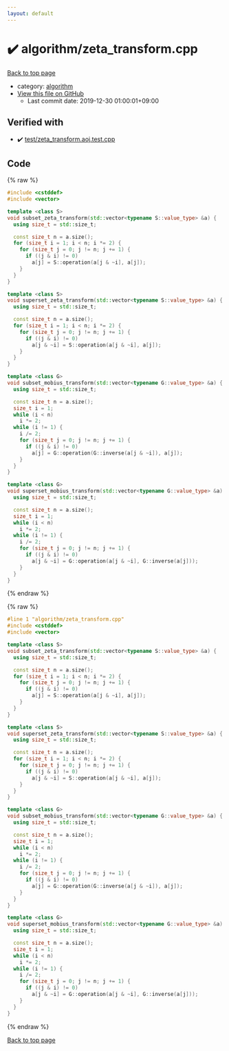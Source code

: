 ```yaml
---
layout: default
---
```


<!-- mathjax config similar to math.stackexchange -->
<script type="text/javascript" async
  src="https://cdnjs.cloudflare.com/ajax/libs/mathjax/2.7.5/MathJax.js?config=TeX-MML-AM_CHTML">
</script>
<script type="text/x-mathjax-config">
  MathJax.Hub.Config({
    TeX: { equationNumbers: { autoNumber: "AMS" }},
    tex2jax: {
      inlineMath: [ ['$','$'] ],
      processEscapes: true
    },
    "HTML-CSS": { matchFontHeight: false },
    displayAlign: "left",
    displayIndent: "2em"
  });
</script>

<script type="text/javascript" src="https://cdnjs.cloudflare.com/ajax/libs/jquery/3.4.1/jquery.min.js"></script>
<script src="https://cdn.jsdelivr.net/npm/jquery-balloon-js@1.1.2/jquery.balloon.min.js" integrity="sha256-ZEYs9VrgAeNuPvs15E39OsyOJaIkXEEt10fzxJ20+2I=" crossorigin="anonymous"></script>
<script type="text/javascript" src="../../assets/js/copy-button.js"></script>
<link rel="stylesheet" href="../../assets/css/copy-button.css" />


# :heavy_check_mark: algorithm/zeta_transform.cpp

<a href="../../index.html">Back to top page</a>

* category: <a href="../../index.html#ed469618898d75b149e5c7c4b6a1c415">algorithm</a>
* <a href="{{ site.github.repository_url }}/blob/master/algorithm/zeta_transform.cpp">View this file on GitHub</a>
    - Last commit date: 2019-12-30 01:00:01+09:00




## Verified with

* :heavy_check_mark: <a href="../../verify/test/zeta_transform.aoj.test.cpp.html">test/zeta_transform.aoj.test.cpp</a>


## Code

<a id="unbundled"></a>
{% raw %}
```cpp
#include <cstddef>
#include <vector>

template <class S>
void subset_zeta_transform(std::vector<typename S::value_type> &a) {
  using size_t = std::size_t;

  const size_t n = a.size();
  for (size_t i = 1; i < n; i *= 2) {
    for (size_t j = 0; j != n; j += 1) {
      if ((j & i) != 0)
        a[j] = S::operation(a[j & ~i], a[j]);
    }
  }
}

template <class S>
void superset_zeta_transform(std::vector<typename S::value_type> &a) {
  using size_t = std::size_t;

  const size_t n = a.size();
  for (size_t i = 1; i < n; i *= 2) {
    for (size_t j = 0; j != n; j += 1) {
      if ((j & i) != 0)
        a[j & ~i] = S::operation(a[j & ~i], a[j]);
    }
  }
}

template <class G>
void subset_mobius_transform(std::vector<typename G::value_type> &a) {
  using size_t = std::size_t;

  const size_t n = a.size();
  size_t i = 1;
  while (i < n)
    i *= 2;
  while (i != 1) {
    i /= 2;
    for (size_t j = 0; j != n; j += 1) {
      if ((j & i) != 0)
        a[j] = G::operation(G::inverse(a[j & ~i]), a[j]);
    }
  }
}

template <class G>
void superset_mobius_transform(std::vector<typename G::value_type> &a) {
  using size_t = std::size_t;

  const size_t n = a.size();
  size_t i = 1;
  while (i < n)
    i *= 2;
  while (i != 1) {
    i /= 2;
    for (size_t j = 0; j != n; j += 1) {
      if ((j & i) != 0)
        a[j & ~i] = G::operation(a[j & ~i], G::inverse(a[j]));
    }
  }
}
```
{% endraw %}

<a id="bundled"></a>
{% raw %}
```cpp
#line 1 "algorithm/zeta_transform.cpp"
#include <cstddef>
#include <vector>

template <class S>
void subset_zeta_transform(std::vector<typename S::value_type> &a) {
  using size_t = std::size_t;

  const size_t n = a.size();
  for (size_t i = 1; i < n; i *= 2) {
    for (size_t j = 0; j != n; j += 1) {
      if ((j & i) != 0)
        a[j] = S::operation(a[j & ~i], a[j]);
    }
  }
}

template <class S>
void superset_zeta_transform(std::vector<typename S::value_type> &a) {
  using size_t = std::size_t;

  const size_t n = a.size();
  for (size_t i = 1; i < n; i *= 2) {
    for (size_t j = 0; j != n; j += 1) {
      if ((j & i) != 0)
        a[j & ~i] = S::operation(a[j & ~i], a[j]);
    }
  }
}

template <class G>
void subset_mobius_transform(std::vector<typename G::value_type> &a) {
  using size_t = std::size_t;

  const size_t n = a.size();
  size_t i = 1;
  while (i < n)
    i *= 2;
  while (i != 1) {
    i /= 2;
    for (size_t j = 0; j != n; j += 1) {
      if ((j & i) != 0)
        a[j] = G::operation(G::inverse(a[j & ~i]), a[j]);
    }
  }
}

template <class G>
void superset_mobius_transform(std::vector<typename G::value_type> &a) {
  using size_t = std::size_t;

  const size_t n = a.size();
  size_t i = 1;
  while (i < n)
    i *= 2;
  while (i != 1) {
    i /= 2;
    for (size_t j = 0; j != n; j += 1) {
      if ((j & i) != 0)
        a[j & ~i] = G::operation(a[j & ~i], G::inverse(a[j]));
    }
  }
}

```
{% endraw %}

<a href="../../index.html">Back to top page</a>

